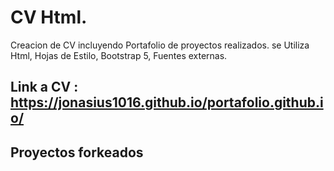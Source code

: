 # CV Html.

Creacion de CV incluyendo Portafolio de proyectos realizados.
se Utiliza Html, Hojas de Estilo, Bootstrap 5, Fuentes externas.

## Link a CV : https://jonasius1016.github.io/portafolio.github.io/

## Proyectos forkeados
